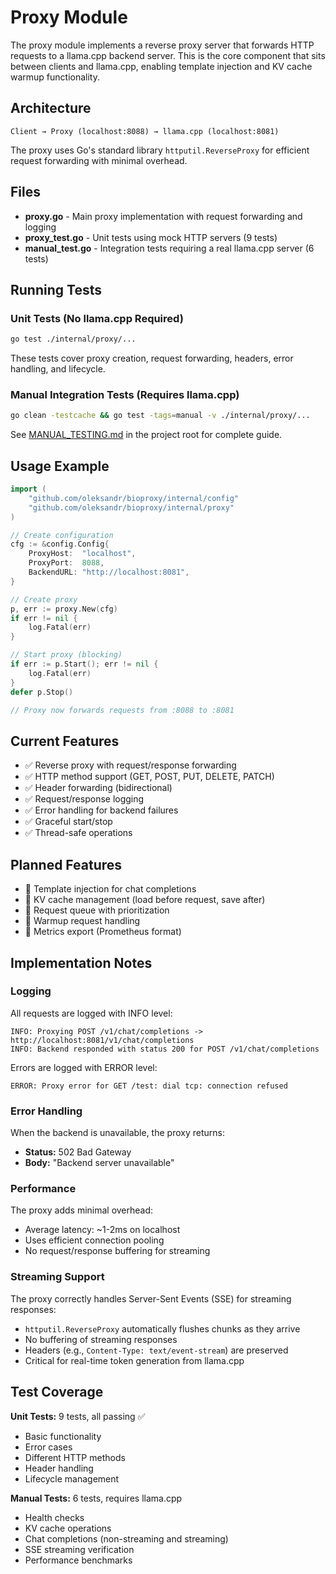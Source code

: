 # Proxy Module

The proxy module implements a reverse proxy server that forwards HTTP requests to a llama.cpp backend server. This is the core component that sits between clients and llama.cpp, enabling template injection and KV cache warmup functionality.

## Architecture

```
Client → Proxy (localhost:8088) → llama.cpp (localhost:8081)
```

The proxy uses Go's standard library `httputil.ReverseProxy` for efficient request forwarding with minimal overhead.

## Files

- **proxy.go** - Main proxy implementation with request forwarding and logging
- **proxy_test.go** - Unit tests using mock HTTP servers (9 tests)
- **manual_test.go** - Integration tests requiring a real llama.cpp server (6 tests)

## Running Tests

### Unit Tests (No llama.cpp Required)

```bash
go test ./internal/proxy/...
```

These tests cover proxy creation, request forwarding, headers, error handling, and lifecycle.

### Manual Integration Tests (Requires llama.cpp)

```bash
go clean -testcache && go test -tags=manual -v ./internal/proxy/...
```

See [MANUAL_TESTING.md](../../MANUAL_TESTING.md) in the project root for complete guide.

## Usage Example

```go
import (
    "github.com/oleksandr/bioproxy/internal/config"
    "github.com/oleksandr/bioproxy/internal/proxy"
)

// Create configuration
cfg := &config.Config{
    ProxyHost:  "localhost",
    ProxyPort:  8088,
    BackendURL: "http://localhost:8081",
}

// Create proxy
p, err := proxy.New(cfg)
if err != nil {
    log.Fatal(err)
}

// Start proxy (blocking)
if err := p.Start(); err != nil {
    log.Fatal(err)
}
defer p.Stop()

// Proxy now forwards requests from :8088 to :8081
```

## Current Features

- ✅ Reverse proxy with request/response forwarding
- ✅ HTTP method support (GET, POST, PUT, DELETE, PATCH)
- ✅ Header forwarding (bidirectional)
- ✅ Request/response logging
- ✅ Error handling for backend failures
- ✅ Graceful start/stop
- ✅ Thread-safe operations

## Planned Features

- 🚧 Template injection for chat completions
- 🚧 KV cache management (load before request, save after)
- 🚧 Request queue with prioritization
- 🚧 Warmup request handling
- 🚧 Metrics export (Prometheus format)

## Implementation Notes

### Logging

All requests are logged with INFO level:
```
INFO: Proxying POST /v1/chat/completions -> http://localhost:8081/v1/chat/completions
INFO: Backend responded with status 200 for POST /v1/chat/completions
```

Errors are logged with ERROR level:
```
ERROR: Proxy error for GET /test: dial tcp: connection refused
```

### Error Handling

When the backend is unavailable, the proxy returns:
- **Status:** 502 Bad Gateway
- **Body:** "Backend server unavailable"

### Performance

The proxy adds minimal overhead:
- Average latency: ~1-2ms on localhost
- Uses efficient connection pooling
- No request/response buffering for streaming

### Streaming Support

The proxy correctly handles Server-Sent Events (SSE) for streaming responses:
- `httputil.ReverseProxy` automatically flushes chunks as they arrive
- No buffering of streaming responses
- Headers (e.g., `Content-Type: text/event-stream`) are preserved
- Critical for real-time token generation from llama.cpp

## Test Coverage

**Unit Tests:** 9 tests, all passing ✅
- Basic functionality
- Error cases
- Different HTTP methods
- Header handling
- Lifecycle management

**Manual Tests:** 6 tests, requires llama.cpp
- Health checks
- KV cache operations
- Chat completions (non-streaming and streaming)
- SSE streaming verification
- Performance benchmarks
